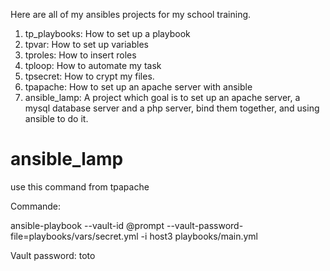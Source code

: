 Here are all of my ansibles projects for my school training.

1. tp_playbooks: How to set up a playbook
2. tpvar: How to set up variables
3. tproles: How to insert roles
4. tploop: How to automate my task
5. tpsecret: How to crypt my files.
6. tpapache: How to set up an apache server with ansible
7. ansible_lamp: A project which goal is to set up an apache server, a mysql database server and a php server, 
bind them together, and using ansible to do it.


# ansible_lamp

use this command from tpapache

Commande:

ansible-playbook --vault-id @prompt --vault-password-file=playbooks/vars/secret.yml -i host3 playbooks/main.yml

Vault password: toto

